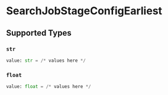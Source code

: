 # SearchJobStageConfigEarliest


## Supported Types

### `str`

```python
value: str = /* values here */
```

### `float`

```python
value: float = /* values here */
```

